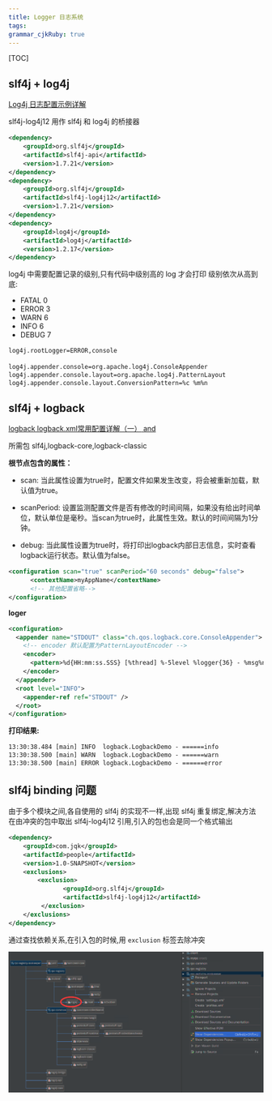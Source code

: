 ```yaml
---
title: Logger 日志系统
tags: 
grammar_cjkRuby: true
---
```


[TOC]


##  slf4j + log4j

[Log4j 日志配置示例详解][1]

slf4j-log4j12 用作 slf4j 和 log4j 的桥接器

```xml
<dependency>
    <groupId>org.slf4j</groupId>
    <artifactId>slf4j-api</artifactId>
    <version>1.7.21</version>
</dependency>
<dependency>
    <groupId>org.slf4j</groupId>
    <artifactId>slf4j-log4j12</artifactId>
    <version>1.7.21</version>
</dependency>
<dependency>
    <groupId>log4j</groupId>
    <artifactId>log4j</artifactId>
    <version>1.2.17</version>
</dependency>
```

log4j 中需要配置记录的级别,只有代码中级别高的 log 才会打印
级别依次从高到底:
- FATAL 0
- ERROR 3
- WARN 6
- INFO 6
- DEBUG 7

```
log4j.rootLogger=ERROR,console

log4j.appender.console=org.apache.log4j.ConsoleAppender
log4j.appender.console.layout=org.apache.log4j.PatternLayout
log4j.appender.console.layout.ConversionPattern=%c %m%n
```

##  slf4j + logback

[logback logback.xml常用配置详解（一）<configuration> and][2]

所需包 slf4j,logback-core,logback-classic

**根节点<configuration>包含的属性：**
 
- scan:
当此属性设置为true时，配置文件如果发生改变，将会被重新加载，默认值为true。

- scanPeriod:
设置监测配置文件是否有修改的时间间隔，如果没有给出时间单位，默认单位是毫秒。当scan为true时，此属性生效。默认的时间间隔为1分钟。

- debug:
当此属性设置为true时，将打印出logback内部日志信息，实时查看logback运行状态。默认值为false。

```xml
<configuration scan="true" scanPeriod="60 seconds" debug="false">  
      <contextName>myAppName</contextName>  
      <!-- 其他配置省略-->  
</configuration>  
```

**loger**
```xml
<configuration>   
  <appender name="STDOUT" class="ch.qos.logback.core.ConsoleAppender">   
    <!-- encoder 默认配置为PatternLayoutEncoder -->   
    <encoder>   
      <pattern>%d{HH:mm:ss.SSS} [%thread] %-5level %logger{36} - %msg%n</pattern>   
    </encoder>   
  </appender>   
  <root level="INFO">             
    <appender-ref ref="STDOUT" />   
  </root>     
</configuration>  
```
**打印结果:**
```
13:30:38.484 [main] INFO  logback.LogbackDemo - ======info  
13:30:38.500 [main] WARN  logback.LogbackDemo - ======warn  
13:30:38.500 [main] ERROR logback.LogbackDemo - ======error  
```


##  slf4j binding 问题
由于多个模块之间,各自使用的 slf4j 的实现不一样,出现 slf4j 重复绑定,解决方法
在由冲突的包中取出 slf4j-log4j12 引用,引入的包也会是同一个格式输出

```xml
<dependency>
    <groupId>com.jqk</groupId>
    <artifactId>people</artifactId>
    <version>1.0-SNAPSHOT</version>
    <exclusions>
        <exclusion>
               <groupId>org.slf4j</groupId>
               <artifactId>slf4j-log4j12</artifactId>
         </exclusion>
    </exclusions>
</dependency>
```
通过查找依赖关系,在引入包的时候,用 `exclusion` 标签去除冲突

![enter description here][3]


  [1]: http://blog.csdn.net/ithomer/article/details/8000466
  [2]: http://aub.iteye.com/blog/1101260
  [3]: ./images/1472026856121.jpg "1472026856121.jpg"
